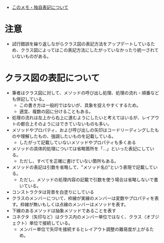 - [このメモ・独自表記について](../README.md)


# 注意
* 試行錯誤を繰り返しながらクラス図の表記方法をアップデートしているため、クラス図によってはこの表記方法にしたがっていなかったり統一されていないものがある。

# クラス図の表記について
* 筆者はクラス図に対して、メソッドの呼び出し処理、処理の流れ・順番なども併記している。
    * この書き方は一般的ではないが、具象を捉えやすくするため。
    * 適宜、複数の図に分けることもある。
* 処理の流れは左上から右上に進むようにしたいと考えてはいるが、レイアウトの都合上そのようにはできていないものも多い。
* メソッドやプロパティ、および呼び出しの矢印はコードリーディングしたものや理解したもの、強調したいものを記載している。
    * したがって記載していないメソッドやプロパティも多くある
* メソッドの具体的処理については省略箇所を「...」といった表記にしている。
    * ただし、すべてを正確に書けていない箇所もある。
* メソッドの表記は引数を省略して、"メソッド名()"という表現で記載している。
    * ただし、メソッドの処理内容の記載で引数を使う場合は省略しないで書いている。
* コンストラクタは背景を白塗りにしている
* クラスのメンバーについて、枠線が実線のメンバーは変数やプロパティを表す。枠線が無いもしくは点線のメンバーはメソッドを表す。
* 下線のあるメソッドは抽象メソッドであることを表す
* コネクタ（矢印など）はクラス内のメンバー単位ではなく、クラス（オブジェクト）単位で接続している。
    * メンバー単位で矢印を接続するとレイアウト調整の難易度が上がるため。